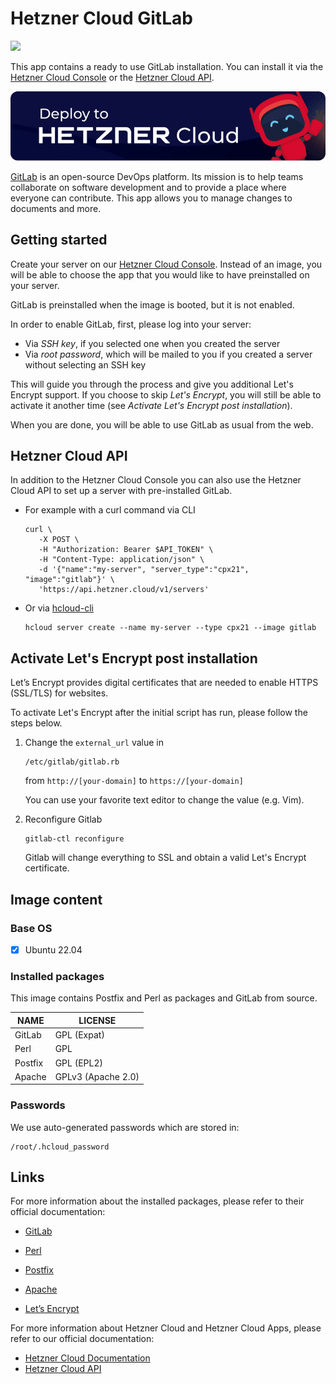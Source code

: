 # Hetzner Cloud GitLab

<img src="images/gitlab-logo.png" height="97px">
<br>

This app contains a ready to use GitLab installation.
You can install it via the [Hetzner Cloud Console](https://console.hetzner.cloud) or the [Hetzner Cloud API](https://docs.hetzner.cloud/#servers-create-a-server).

[![Deploy to Hetzner Cloud](../../shared/images/deploy_to_hetzner.png)](https://console.hetzner.cloud/deploy/gitlab)

[GitLab](https://about.gitlab.com/) is an open-source DevOps platform. Its mission is to help teams collaborate on software development and to provide a place where everyone can contribute. This app allows you to manage changes to documents and more.

## Getting started

Create your server on our [Hetzner Cloud Console](https://console.hetzner.cloud). Instead of an image, you will be able to choose the app that you would like to have preinstalled on your server.

GitLab is preinstalled when the image is booted, but it is not enabled.

In order to enable GitLab, first, please log into your server:

- Via _SSH key_, if you selected one when you created the server
- Via _root password_, which will be mailed to you if you created a server without selecting an SSH key

This will guide you through the process and give you additional Let's Encrypt support. If you choose to skip _Let's Encrypt_, you will still be able to activate it another time (see _Activate Let's Encrypt post installation_).

When you are done, you will be able to use GitLab as usual from the web.

## Hetzner Cloud API

In addition to the Hetzner Cloud Console you can also use the Hetzner Cloud API to set up a server with pre-installed GitLab.

- For example with a curl command via CLI

  ```
  curl \
     -X POST \
     -H "Authorization: Bearer $API_TOKEN" \
     -H "Content-Type: application/json" \
     -d '{"name":"my-server", "server_type":"cpx21", "image":"gitlab"}' \
     'https://api.hetzner.cloud/v1/servers'
  ```

- Or via [hcloud-cli](https://github.com/hetznercloud/cli)

  ```
  hcloud server create --name my-server --type cpx21 --image gitlab
  ```

## Activate Let's Encrypt post installation

Let’s Encrypt provides digital certificates that are needed to enable HTTPS (SSL/TLS) for websites.

To activate Let's Encrypt after the initial script has run, please follow the steps below.

1. Change the `external_url` value in

   ```
   /etc/gitlab/gitlab.rb
   ```

   from `http://[your-domain]` to `https://[your-domain]`

   You can use your favorite text editor to change the value (e.g. Vim).

2. Reconfigure Gitlab

   ```
   gitlab-ctl reconfigure
   ```

   Gitlab will change everything to SSL and obtain a valid Let's Encrypt certificate.

## Image content

### Base OS

- [x] Ubuntu 22.04

### Installed packages

This image contains Postfix and Perl as packages and GitLab from source.

| NAME    | LICENSE            |
| ------- | ------------------ |
| GitLab  | GPL (Expat)        |
| Perl    | GPL                |
| Postfix | GPL (EPL2)         |
| Apache  | GPLv3 (Apache 2.0) |

### Passwords

We use auto-generated passwords which are stored in:

```
/root/.hcloud_password
```

## Links

For more information about the installed packages, please refer to their official documentation:

- [GitLab](https://docs.gitlab.com/)
- [Perl](https://perldoc.perl.org/)
- [Postfix](http://www.postfix.org/documentation.html)
- [Apache](https://cwiki.apache.org/confluence/display/httpd/FAQ)

- [Let’s Encrypt](https://letsencrypt.org/de/docs/)

For more information about Hetzner Cloud and Hetzner Cloud Apps, please refer to our official documentation:

- [Hetzner Cloud Documentation](https://docs.hetzner.com/cloud/)
- [Hetzner Cloud API](https://docs.hetzner.cloud/)

